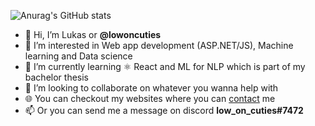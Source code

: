 ![Anurag's GitHub stats](https://github-readme-stats.vercel.app/api?username=lowoncuties&theme=radical&hide=prs,contribs&show_icons=true&count_private=false&include_all_commits=true) <br>




- 👋 Hi, I’m Lukas or <b>@lowoncuties</b>
- 👀 I’m interested in Web app development (ASP.NET/JS), Machine learning and Data science
- 🌱 I’m currently learning ⚛ React and ML for NLP which is part of my bachelor thesis
- 💞️ I’m looking to collaborate on whatever you wanna help with
- 🌐 You can checkout my websites where you can [contact](https://lowoncuties.github.io/) me
- 📫 Or you can send me a message on discord <b> low_on_cuties#7472 </b>
<br>

<!---
FL3KS4/FL3KS4 is a ✨ special ✨ repository because its `README.md` (this file) appears on your GitHub profile.
You can click the Preview link to take a look at your changes.
--->
